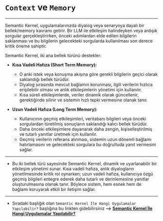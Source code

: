 # `Context` ve `Memory`

---

Semantic Kernel, uygulamalarınızda diyalog veya senaryoya dayalı bir bellek/memory kavramı getirir. Bir LLM ile etkileşim halindeyken veya ardışık sorgular gerçekleştirirken, önceki adımlardan elde edilen bilgilerin saklanması ve bu bilgilerin gelecekteki sorgularda kullanılması son derece kritik öneme sahiptir.

Semantic Kernel, iki ana bellek türünü destekler:

- **Kısa Vadeli Hafıza (Short Term Memory):**
    - O anki istek veya konuşma akışına göre gerekli bilgilerin geçici olarak saklandığı bellek türüdür.
    - Diyalog sırasında mevcut bağlamın korunması, ilgili verilerin hızlıca erişilebilir olması ve anlık etkileşimlerin yönetimi için kullanılır.
    - Kısa süreli etkileşimlerde, veriler dinamik olarak güncellenir, gerektiğinde silinir ve sistemin hızlı tepki vermesine olanak tanır.

- **Uzun Vadeli Hafıza (Long Term Memory):**
    - Kullanıcının geçmiş etkileşimleri, veritabanı bilgileri veya önceki sorgulardan türetilmiş sonuçların saklandığı kalıcı bellek türüdür.
    - Daha önceki etkileşimlere dayanarak daha zengin, kişiselleştirilmiş ve tutarlı yanıtlar üretmek için kullanılır.
    - Geçmiş verilerin referans alınması, sistemin uzun dönemli bağlamı hatırlamasını ve gelecekteki sorgulara bu doğrultuda yanıt vermesini sağlar.

---

- Bu iki bellek türü sayesinde Semantic Kernel, dinamik ve uyarlanabilir bir etkileşim yönetimi sunar. Kısa vadeli hafıza, anlık diyalogların yönetilmesinde kritik rol oynarken; uzun vadeli hafıza, kullanıcıya özgü geçmiş bilgileri entegre ederek daha tutarlı ve derinlemesine yanıtlar oluşturulmasına olanak tanır. Böylece sistem, hem esnek hem de bağlamı koruyarak etkili bir iletişim sağlar.

---

-  Sıradaki başlığık olan `Semantic Kernel İle Hangi Uygulamalar Yapılabilir?` başlığına bu linkten gidebilirsiniz **-->**   **[Semantic Kernel İle Hangi Uygulamalar Yapılabilir?](/05--Semantic-Kernel-İle-Hangi-Uygulamalar-Yapılabilir/README.md)**